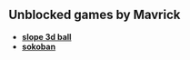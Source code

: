 ## Unblocked games by Mavrick
- [**slope 3d ball**](https://m4vr1ck4.github.io/games/slope.html)
- [**sokoban**](https://m4vr1ck4.github.io/sokoban/)
